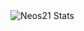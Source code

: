 <img src="https://github-readme-stats.vercel.app/api?username=HongMuchang&show_icons=true&theme=vue-dark" alt="Neos21 Stats">
